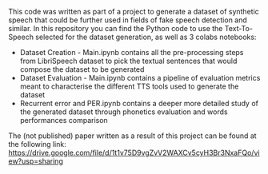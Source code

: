This code was written as part of a project to generate a dataset of synthetic speech that could be further used in fields of fake speech detection and similar. In this repository you can find the Python code to use the Text-To-Speech selected for the dataset generation, as well as 3 colabs notebooks:
- Dataset Creation - Main.ipynb contains all the pre-processing steps from LibriSpeech dataset to pick the textual sentences that would compose the dataset to be generated
- Dataset Evaluation - Main.ipynb contains a pipeline of evaluation metrics meant to characterise the different TTS tools used to generate the dataset
- Recurrent error and PER.ipynb contains a deeper more detailed study of the generated dataset through phonetics evaluation and words performances comparison

The (not published) paper written as a result of this project can be found at the following link: <br />
https://drive.google.com/file/d/1t1v75D9vgZvV2WAXCv5cyH3Br3NxaFQo/view?usp=sharing
